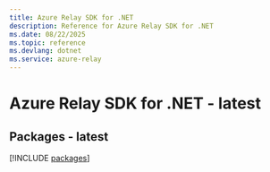 ```yaml
---
title: Azure Relay SDK for .NET
description: Reference for Azure Relay SDK for .NET
ms.date: 08/22/2025
ms.topic: reference
ms.devlang: dotnet
ms.service: azure-relay
---
```

# Azure Relay SDK for .NET - latest
## Packages - latest
[!INCLUDE [packages](relay-index.md)]